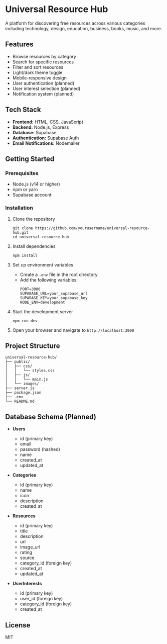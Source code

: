 # Universal Resource Hub

A platform for discovering free resources across various categories including technology, design, education, business, books, music, and more.

## Features

- Browse resources by category
- Search for specific resources
- Filter and sort resources
- Light/dark theme toggle
- Mobile-responsive design
- User authentication (planned)
- User interest selection (planned)
- Notification system (planned)

## Tech Stack

- **Frontend:** HTML, CSS, JavaScript
- **Backend:** Node.js, Express
- **Database:** Supabase
- **Authentication:** Supabase Auth
- **Email Notifications:** Nodemailer

## Getting Started

### Prerequisites

- Node.js (v14 or higher)
- npm or yarn
- Supabase account

### Installation

1. Clone the repository
   ```
   git clone https://github.com/yourusername/universal-resource-hub.git
   cd universal-resource-hub
   ```

2. Install dependencies
   ```
   npm install
   ```

3. Set up environment variables
   - Create a `.env` file in the root directory
   - Add the following variables:
     ```
     PORT=3000
     SUPABASE_URL=your_supabase_url
     SUPABASE_KEY=your_supabase_key
     NODE_ENV=development
     ```

4. Start the development server
   ```
   npm run dev
   ```

5. Open your browser and navigate to `http://localhost:3000`

## Project Structure

```
universal-resource-hub/
├── public/
│   ├── css/
│   │   └── styles.css
│   ├── js/
│   │   └── main.js
│   └── images/
├── server.js
├── package.json
├── .env
└── README.md
```

## Database Schema (Planned)

- **Users**
  - id (primary key)
  - email
  - password (hashed)
  - name
  - created_at
  - updated_at

- **Categories**
  - id (primary key)
  - name
  - icon
  - description
  - created_at

- **Resources**
  - id (primary key)
  - title
  - description
  - url
  - image_url
  - rating
  - source
  - category_id (foreign key)
  - created_at
  - updated_at

- **UserInterests**
  - id (primary key)
  - user_id (foreign key)
  - category_id (foreign key)
  - created_at

## License

MIT 